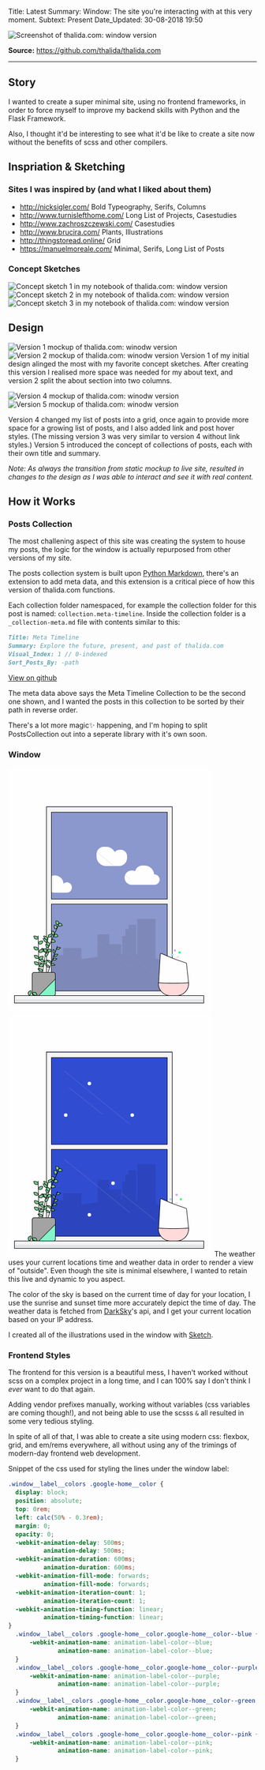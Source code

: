 Title:          Latest
Summary:        Window: The site you're interacting with at this very moment.
Subtext:        Present
Date_Updated:   30-08-2018 19:50

<img alt="Screenshot of thalida.com: window version" src="/static/images/posts/meta-history/latest/screenshot.png" class="img--block">

**Source:**
https://github.com/thalida/thalida.com

---

## Story
I wanted to create a super minimal site, using no frontend frameworks, in order to force myself to improve my backend skills with Python and the Flask Framework.

Also, I thought it'd  be interesting to see what it'd be like to create a site now without the benefits of scss and other compilers.

## Inspriation & Sketching

### Sites I was inspired by (and what I liked about them)

- http://nicksigler.com/
  Bold Typeography, Serifs, Columns
- http://www.turnislefthome.com/
  Long List of Projects, Casestudies
- http://www.zachroszczewski.com/
  Casestudies
- http://www.brucira.com/
  Plants, Illustrations
- http://thingstoread.online/
  Grid
- https://manuelmoreale.com/
  Minimal, Serifs, Long List of Posts

### Concept Sketches
<img alt="Concept sketch 1 in my notebook of thalida.com: window version" src="/static/images/posts/meta-history/latest/sketch.1.jpg" class="img--block">
<img alt="Concept sketch 2 in my notebook of thalida.com: window version" src="/static/images/posts/meta-history/latest/sketch.2.jpg" class="img--block">
<img alt="Concept sketch 3 in my notebook of thalida.com: window version" src="/static/images/posts/meta-history/latest/sketch.3.jpg" class="img--block">

## Design
<img alt="Version 1 mockup of thalida.com: winodw version" src="/static/images/posts/meta-history/latest/mock.1.png" class="img--inline img--50percent"><img alt="Version 2 mockup of thalida.com: winodw version" src="/static/images/posts/meta-history/latest/mock.2.png" class="img--inline img--50percent">
Version 1 of my initial design alinged the most with my favorite concept sketches. After creating this version I realised more space was needed for my about text, and version 2 split the about section into two columns.

<img alt="Version 4 mockup of thalida.com: winodw version" src="/static/images/posts/meta-history/latest/mock.3.png" class="img--inline img--50percent"><img alt="Version 5 mockup of thalida.com: winodw version" src="/static/images/posts/meta-history/latest/mock.4.png" class="img--inline img--50percent">

Version 4 changed my list of posts into a grid, once again to provide more space for a growing list of posts, and I also added link and post hover styles. (The missing version 3 was very similar to version 4 without link styles.) Version 5 introduced the concept of collections of posts, each with their own title and summary.

_Note: As always the transition from static mockup to live site, resulted in changes to the design as I was able to interact and see it with real content._

## How it Works
### Posts Collection
The most challening aspect of this site was creating the system to house my posts, the logic for the window is actually repurposed from other versions of my site.

The posts collection system is built upon [Python Markdown](https://python-markdown.github.io/), there's an extension to add meta data, and this extension is a critical piece of how this version of thalida.com functions.

Each collection folder namespaced, for example the collection folder for this post is named: `collection.meta-timeline`. Inside the collection folder is a `_collection-meta.md` file with contents similar to this:
```md
Title: Meta Timeline
Summary: Explore the future, present, and past of thalida.com
Visual_Index: 1 // 0-indexed
Sort_Posts_By: -path
```
[View on github](https://github.com/thalida/thalida.com/tree/master/posts/collection/collection.meta-timeline)

The meta data above says the Meta Timeline Collection to be the second one shown, and I wanted the posts in this collection to be sorted by their path in reverse order.

There's a lot more magic✨ happening, and I'm hoping to split PostsCollection out into a seperate library with it's own soon.

### Window
<img alt="Gif of the homepage window with clouds" src="/static/images/posts/meta-history/latest/cloudy.gif" class="img--inline img--50percent"><img alt="Gif of the homepage window with snow" src="/static/images/posts/meta-history/latest/snow.gif" class="img--inline img--50percent">
The weather uses your current locations time and weather data in order to render a view of "outside". Even though the site is minimal elsewhere, I wanted to retain this live and dynamic to you aspect.

The color of the sky is based on the current time of day for your location, I use the sunrise and sunset time more accurately depict the time of day. The weather data is fetched from [DarkSky](https://darksky.net/poweredby/)'s api, and I get your current location based on your IP address.

I created all of the illustrations used in the window with [Sketch](https://www.sketchapp.com/).

### Frontend Styles
The frontend for this version is a beautiful mess, I haven't worked without scss on a complex project in a long time, and I can 100% say I don't think I _ever_ want to do that again.

Adding vendor prefixes manually, working without variables (css variables are coming though!), and not being able to use the scsss `&` all resulted in some very tedious styling.

In spite of all of that, I was able to create a site using modern css: flexbox, grid, and em/rems everywhere, all without using any of the trimings of modern-day frontend web development.

Snippet of the css used for styling the lines under the window label:
```css
.window__label__colors .google-home__color {
  display: block;
  position: absolute;
  top: 0rem;
  left: calc(50% - 0.3rem);
  margin: 0;
  opacity: 0;
  -webkit-animation-delay: 500ms;
          animation-delay: 500ms;
  -webkit-animation-duration: 600ms;
          animation-duration: 600ms;
  -webkit-animation-fill-mode: forwards;
          animation-fill-mode: forwards;
  -webkit-animation-iteration-count: 1;
          animation-iteration-count: 1;
  -webkit-animation-timing-function: linear;
          animation-timing-function: linear;
}
  .window__label__colors .google-home__color.google-home__color--blue {
      -webkit-animation-name: animation-label-color--blue;
              animation-name: animation-label-color--blue;
  }
  .window__label__colors .google-home__color.google-home__color--purple {
      -webkit-animation-name: animation-label-color--purple;
              animation-name: animation-label-color--purple;
  }
  .window__label__colors .google-home__color.google-home__color--green {
      -webkit-animation-name: animation-label-color--green;
              animation-name: animation-label-color--green;
  }
  .window__label__colors .google-home__color.google-home__color--pink {
      -webkit-animation-name: animation-label-color--pink;
              animation-name: animation-label-color--pink;
  }
```
